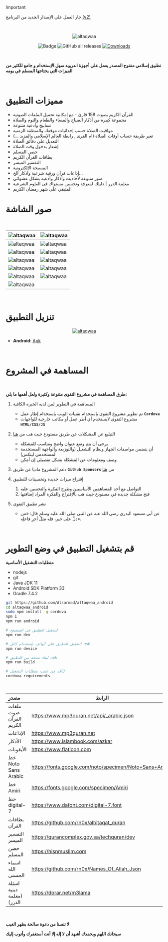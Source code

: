 > [!IMPORTANT]  
> جار العمل على الإصدار الجديد من البرنامج [(v2)](https://github.com/rn0x/altaqwaa-android/commits/version-2.0)
<br>

<div align="center">

![altaqwaa](/screenshots/preview.png)

![Badge](https://img.shields.io/github/v/release/Alsarmad/altaqwaa_android)
![GitHub all releases](https://img.shields.io/github/downloads/Alsarmad/altaqwaa_android/total?color=blue&label=Total%20Downloads)
[![Downloads](https://playbadges.pavi2410.me/badge/downloads?id=com.rn0x.altaqwaa)](https://play.google.com/store/apps/details?id=com.rn0x.altaqwaa)

</div>

<br>

**تطبيق إسلامي مفتوح المصدر يعمل على أجهزة اندرويد سهل الإستخدام و جامع للكثير من الميزات التي يحتاجها المسلم في يومه**

<br>

# مميزات التطبيق

- القرآن الكريم بصوت 158 قارئ - مع إمكانية تحميل الملفات الصوتية
- مجموعة كبيرة من أذكار الصباح والمساء والطعام والنوم والصلاة
- تسابيح وأدعية متنوعة
- مواقيت الصلاة حسب إحداثيات موقعك والمنطقة الزمنية
- تغير طريقة حساب أوقات الصلاة (ام القرى , رابطة العالم الإسلامي والمزيد ...)
- التعديل على دقائق الصلاة 
- إشعار بدخول وقت الصلاة
- حصن المسلم
- بطاقات القرآن الكريم
- التفسير الميسر 
- المسبحة الإلكترونية
- إذاعات قرآن ورقية  شرعية واذكار الخ...
- صور متنوعة لأحاديث وأذكار وأدعية بشكل عشوائي 
- معلمة الدرر |  دليلك لمعرفة وتحسين مستواك في العلوم الشرعية 
- المتبقي على شهر رمضان الكريم

# صور الشاشة

<br>

|  ![altaqwaa](/screenshots/1.jpg)   |  ![altaqwaa](/screenshots/2.jpg)   |
|  :-------------------------------- |  --------------------------------  |
|  ![altaqwaa](/screenshots/3.jpg)   |  ![altaqwaa](/screenshots/4.jpg)   |
|  ![altaqwaa](/screenshots/5.jpg)   |  ![altaqwaa](/screenshots/6.jpg)   |
|  ![altaqwaa](/screenshots/7.jpg)   |  ![altaqwaa](/screenshots/8.jpg)   |
|  ![altaqwaa](/screenshots/9.jpg)   |  ![altaqwaa](/screenshots/10.jpg)  |
|  ![altaqwaa](/screenshots/11.jpg)  |  ![altaqwaa](/screenshots/12.jpg)  |
|  ![altaqwaa](/screenshots/13.jpg)  |                                    |

<br>


# تنزيل التطبيق

<div align="center">

[![altaqwaa](/screenshots/google-play.png)](https://play.google.com/store/apps/details?id=com.rn0x.altaqwaa)

</div>

- **Android**: [Apk](https://github.com/Alsarmad/altaqwaa_android/releases/latest)

<br>


# المساهمة في المشروع

<br>

**طرق المساهمة في مشروع التقوى متنوعة وكثيرة ولعل أهمها ما يلي:**

1. المساهمة في التطوير لمن لديه الخبرة الكافية

   - تم تطوير مشروع التقوى بإستخدام تقنيات الويب بإستخدام إطار عمل **`Cordova`**
   - مشروع التقوى لايستخدم أي أطر عمل أو مكاتب خارجية للواجهات **`HTML/CSS/JS`**

2. التبليغ عن المشكلات عن طريق مستودع جيت هب من [هنا](https://github.com/Alsarmad/altaqwaa_android/issues)

   - يرجى أن يتم وضع عنوان واضح ومناسب للمشكلة
   - أن يتضمن مواصفات الجهاز ونظام التشغيل (والتوزيعة والواجهة المستخدمة لمستخدمي لينكس)
   - وصف ومعلومات عن المشكلة بشكل تفصيلي إن أمكن

3. دعم المشروع ماديا عن طريق **`Github Sponsors`** من [هنا](https://github.com/sponsors/rn0x)

4. إقتراح ميزات جديدة وتحسينات للتطبيق

   1. التواصل مع أحد المساهمين الأساسيين وطرح الفكرة والتحسين عليه
   2. فتح مشكلة جديدة في مستودع جيت هب بالإقتراح والفكرة المراد إضافتها

5. نشر تطبيق التقوى
   - عن أبي مسعود البدري رضي الله عنه عن النبي صلى الله عليه وسلم قال: «من دلَّ على خير، فله مثلُ أجرِ فاعلِه».

<br>

# قم بتشغيل التطبيق في وضع التطوير

**متطلبات التشغيل الأساسية**

- nodejs 
- git 
- Java JDK 11
- Android SDK Platform 33
- Gradle 7.4.2

```bash
git https://github.com/Alsarmad/altaqwaa_android
cd altaqwaa_android
sudo npm install -g cordova
npm i 
npm run android

# لتشغيل التطبيق في المتصفح 
npm run dev

# لتشغيل التطبيق على الهاتف بإستخدام كابل usb 
npm run device

# لبناء نسخة من التطبيق apk
npm run build

# لتأكد من تثبيت متطلبات التشغيل 
cordova requirements
```


<br>

| مصدر                       | الرابط                                    |
| :------------------------- | ----------------------------------------- |
| ملفات صوت القرآن الكريم    | https://www.mp3quran.net/api/_arabic.json |
| الإذاعات                   | https://www.mp3quran.net |
| الأذكار                    | https://www.islambook.com/azkar           |
| الأيقونات                  | https://www.flaticon.com                  |
| خط Noto Sans Arabic   | https://fonts.google.com/noto/specimen/Noto+Sans+Arabic    |
| خط Amiri                   | https://fonts.google.com/specimen/Amiri  |
| خط digital-7                | https://www.dafont.com/digital-7.font  |
| بطاقات القرآن              | https://github.com/rn0x/albitaqat_quran  |
| التفسير الميسر             | https://qurancomplex.gov.sa/techquran/dev  |
| حصن المسلم                 | https://hisnmuslim.com  |
| اسماء الله الحسنى          | https://github.com/rn0x/Names_Of_Allah_Json  |
| اسئلة دينية (معلمة الدرر)         | https://dorar.net/m3lama  |

<br>

**لا تنسنا من دعوة صالحة بظهر الغيب**

**سبحانك اللهم وبحمدك أشهد أن لا إله إلا أنت أستغفرك وأتوب إليك**
